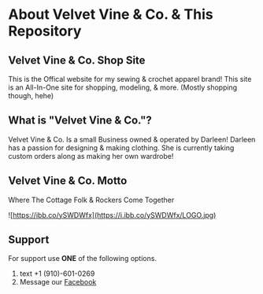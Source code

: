 # About Velvet Vine & Co. & This Repository

## Velvet Vine & Co. Shop Site

This is the Offical website for my sewing & crochet apparel brand! This site is an All-In-One site for shopping, modeling, & more. (Mostly shopping though, hehe)

## What is "Velvet Vine & Co."?

Velvet Vine & Co. Is a small Business owned & operated by Darleen! Darleen has a passion for designing & making clothing. She is currently taking custom orders along as making her own wardrobe!

## Velvet Vine & Co. Motto

Where The Cottage Folk & Rockers Come Together

![https://ibb.co/ySWDWfx](https://i.ibb.co/ySWDWfx/LOGO.jpg)

## Support

For support use **ONE** of the following options. 

1. text +1 (910)-601-0269
2. Message our [Facebook](https://www.facebook.com/velvetvineco)


